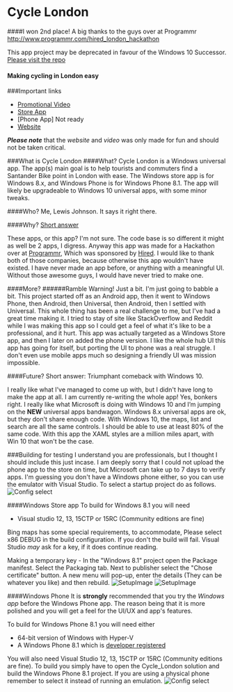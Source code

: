 # Cycle London

####I won 2nd place! A big thanks to the guys over at Programmr
http://www.programmr.com/hired_london_hackathon

This app project may be deprecated in favour of the Windows 10 Successor. [Please visit the repo ](https://github.com/lewisjohnson/LondonUniversal-Win10)
#### Making cycling in London easy


###Important links
* [Promotional Video](http://youtu.be/-z3iZvoW3kw)
* [Store App](http://apps.microsoft.com/windows/en-gb/app/cycle-london/a0964f6e-a9b8-4079-90c5-97307569b4a9)
* [Phone App] Not ready
* [Website](http://lewisjohnson.github.io/Cycle-London-Universal/)


***Please note*** that the *website* and *video* was only made for fun and should not be taken critical.

###What is Cycle London
####What?
Cycle London is a Windows universal app. 
The app(s) main goal is to help tourists and commuters find a Santander Bike point in London with ease.
The Windows store app is for Windows 8.x, and Windows Phone is for Windows Phone 8.1.
The app will likely be upgradeable to Windows 10 universal apps, with some minor tweaks.

####Who?
Me, Lewis Johnson. It says it right there.

####Why?
[Short answer](http://www.programmr.com/hired_london_hackathon)

These apps, or this app? I'm not sure. The code base is so different it might as well be 2 apps, I digress. 
Anyway this app was made for a Hackathon over at [Programmr](http://www.programmr.com/hired_london_hackathon]),
Which was sponsored by [Hired](https://hired.com/?utm_source=programmr). I would like to thank both of those companies, because otherwise this app wouldn't have existed. I have never made an app before, or anything with a meaningful UI. Without those awesome guys, I would have never tried to make one.

####More?
######Ramble Warning!
Just a bit. I'm just going to babble a bit. This project started off as an Android app, then it went to Windows Phone, then Android, then Universal, then Android, then I settled with Universal. This whole thing has been a real challenge to me, but I've had a great time making it. I tried to stay of site like StackOverflow and Reddit while I was making this app so I could get a feel of what it's like to be a professional, and it hurt. This app was actually targeted as a Windows Store app, and then I later on added the phone version. I like the whole hub UI this app has going for itself, but porting the UI to phone was a real struggle. I don't even use mobile apps much so designing a friendly UI was mission impossible.

####Future?
Short answer: Triumphant comeback with Windows 10.

I really like what I've managed to come up with, but I didn't have long to make the app at all. 
I am currently re-writing the whole app! Yes, bonkers right. I really like what Microsoft is doing with Windows 10 and I’m jumping on the **NEW** universal apps bandwagon. Windows 8.x universal apps are ok, but they don't share enough code. With Windows 10, the maps, list and search are all the same controls. I should be able to use at least 80% of the same code. With this app the XAML styles are a million miles apart, with Win 10 that won't be the case.


###Building for testing
I understand you are professionals, but I thought I should include this just incase. I am deeply sorry that I could not upload the phone app to the store on time, but Microsoft can take up to 7 days to verify apps. I'm guessing you don't have a Windows phone either, so you can use the emulator with Visual Studio. To select a startup project do as follows.
![Config select](http://i.imgur.com/1LP2n3k.png)


####Windows Store app
To build for Windows 8.1 you will need 
* Visual studio 12, 13, 15CTP or 15RC (Community editions are fine)

Bing maps has some special requirements, to accommodate, Please select x86 DEBUG in the build configuration. If you don't the build will fail. Visual Studio *may* ask for a key, if it does continue reading.

Making a temporary key -
In the "Windows 8.1" project open the Package manifest. Select the Packaging tab. Next to publisher select the "Chose certificate" button. A new menu will pop-up, enter the details (They can be whatever you like) and then rebuild.
![SetupImage](http://i.imgur.com/GptxM7N.png)
![SetupImage](http://i.imgur.com/LB6NgzW.png)


####Windows Phone
It is **strongly** recommended that you try the *Windows app* before the Windows Phone app. The reason being that it is more polished and you will get a feel for the UI/UX and app's features.

To build for Windows Phone 8.1 you will need either 
* 64-bit version of Windows with Hyper-V
* A Windows Phone 8.1 which is [developer registered](https://msdn.microsoft.com/en-us/library/windows/apps/ff769508(v=vs.105).aspx)

You will also need Visual Studio 12, 13, 15CTP or 15RC (Community editions are fine).
To build you simply have to open the Cycle_London solution and build the Windows Phone 8.1 project. If you are using a physical phone remember to select it instead of running an emulation.
![Config select](http://i.imgur.com/OAFaAbu.png)



